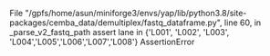 
  File "/gpfs/home/asun/miniforge3/envs/yap/lib/python3.8/site-packages/cemba_data/demultiplex/fastq_dataframe.py", line 60, in _parse_v2_fastq_path
    assert lane in {'L001', 'L002', 'L003', 'L004','L005','L006','L007','L008'}
AssertionError

